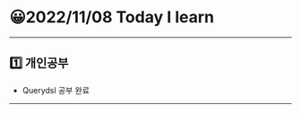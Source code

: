 # 😀2022/11/08 Today I learn
-------------------------
## 1️⃣ 개인공부
  * Querydsl 공부 완료
-------------------------
